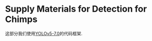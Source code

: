 # Supply Materials for Detection for Chimps

这部分我们使用[YOLOv5-7.0](https://github.com/ultralytics/yolov5)的代码框架.
